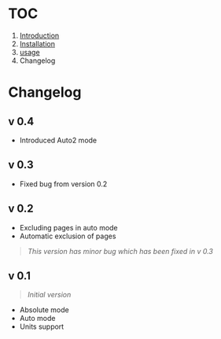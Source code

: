 # TOC #
  1. [Introduction](http://code.google.com/p/pdfcrop2/wiki/Introduction)
  1. [Installation](http://code.google.com/p/pdfcrop2/wiki/Installation)
  1. [usage](http://code.google.com/p/pdfcrop2/wiki/Usage)
  1. Changelog

# Changelog #

## v 0.4 ##
  * Introduced Auto2 mode

## v 0.3 ##
  * Fixed bug from version 0.2

## v 0.2 ##
  * Excluding pages in auto mode
  * Automatic exclusion of pages
> _This version has minor bug which has been fixed in v 0.3_


## v 0.1 ##
> _Initial version_
  * Absolute mode
  * Auto mode
  * Units support